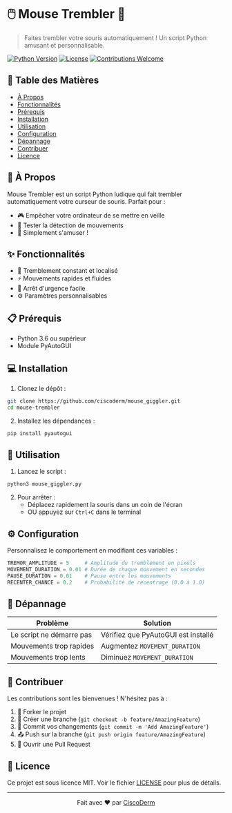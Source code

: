 # 🖱️ Mouse Trembler 📳

> Faites trembler votre souris automatiquement ! Un script Python amusant et personnalisable.

[![Python Version](https://img.shields.io/badge/Python-3.6%2B-blue)](https://www.python.org/downloads/)
[![License](https://img.shields.io/badge/License-MIT-green.svg)](LICENSE)
[![Contributions Welcome](https://img.shields.io/badge/Contributions-Welcome-brightgreen.svg)](CONTRIBUTING.md)

## 📖 Table des Matières

- [À Propos](#-à-propos)
- [Fonctionnalités](#-fonctionnalités)
- [Prérequis](#-prérequis)
- [Installation](#-installation)
- [Utilisation](#-utilisation)
- [Configuration](#-configuration)
- [Dépannage](#-dépannage)
- [Contribuer](#-contribuer)
- [Licence](#-licence)

## 🤔 À Propos

Mouse Trembler est un script Python ludique qui fait trembler automatiquement votre curseur de souris. Parfait pour :
- 🎮 Empêcher votre ordinateur de se mettre en veille
- 🔬 Tester la détection de mouvements
- 🎢 Simplement s'amuser !

## ✨ Fonctionnalités

- 🎯 Tremblement constant et localisé
- ⚡ Mouvements rapides et fluides
- 🛑 Arrêt d'urgence facile
- ⚙️ Paramètres personnalisables

## 📋 Prérequis

- Python 3.6 ou supérieur
- Module PyAutoGUI

## 💻 Installation

1. Clonez le dépôt :
```bash
git clone https://github.com/ciscoderm/mouse_giggler.git
cd mouse-trembler
```

2. Installez les dépendances :
```bash
pip install pyautogui
```

## 🚀 Utilisation

1. Lancez le script :
```bash
python3 mouse_giggler.py
```

2. Pour arrêter :
   - Déplacez rapidement la souris dans un coin de l'écran
   - OU appuyez sur `Ctrl+C` dans le terminal

## ⚙️ Configuration

Personnalisez le comportement en modifiant ces variables :

```python
TREMOR_AMPLITUDE = 5     # Amplitude du tremblement en pixels
MOVEMENT_DURATION = 0.01 # Durée de chaque mouvement en secondes
PAUSE_DURATION = 0.01    # Pause entre les mouvements
RECENTER_CHANCE = 0.2    # Probabilité de recentrage (0.0 à 1.0)
```

## 🔧 Dépannage

| Problème | Solution |
|----------|----------|
| Le script ne démarre pas | Vérifiez que PyAutoGUI est installé |
| Mouvements trop rapides | Augmentez `MOVEMENT_DURATION` |
| Mouvements trop lents | Diminuez `MOVEMENT_DURATION` |

## 🤝 Contribuer

Les contributions sont les bienvenues ! N'hésitez pas à :

1. 🍴 Forker le projet
2. 🔧 Créer une branche (`git checkout -b feature/AmazingFeature`)
3. 💾 Commit vos changements (`git commit -m 'Add AmazingFeature'`)
4. 📤 Push sur la branche (`git push origin feature/AmazingFeature`)
5. 📩 Ouvrir une Pull Request

## 📜 Licence

Ce projet est sous licence MIT. Voir le fichier [LICENSE](LICENSE) pour plus de détails.

---

<p align="center">
  Fait avec ❤️ par <a href="https://github.com/votre-nom">CiscoDerm</a>
</p>
